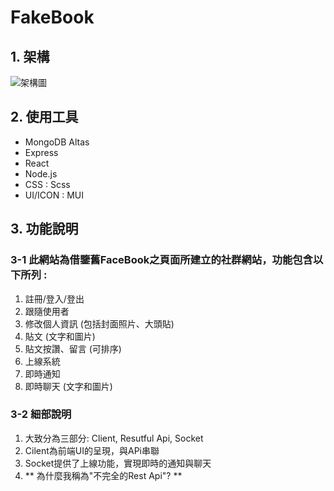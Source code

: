 # FakeBook
## 1. 架構
![架構圖](https://i.imgur.com/2oFxN9E.png)
## 2. 使用工具
* MongoDB Altas
* Express
* React
* Node.js
* CSS : Scss
* UI/ICON : MUI
## 3. 功能說明
### 3-1 此網站為借鑒舊FaceBook之頁面所建立的社群網站，功能包含以下所列 :
1. 註冊/登入/登出
2. 跟隨使用者
3. 修改個人資訊 (包括封面照片、大頭貼)
4. 貼文 (文字和圖片)
5. 貼文按讚、留言 (可排序)
6. 上線系統
7. 即時通知
8. 即時聊天 (文字和圖片)
### 3-2 細部說明
1. 大致分為三部分: Client, Resutful Api, Socket
2. Cilent為前端UI的呈現，與APi串聯
3. Socket提供了上線功能，實現即時的通知與聊天
4. ** 為什麼我稱為"不完全的Rest Api"? **
